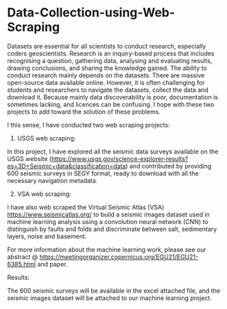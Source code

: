 # Data-Collection-using-Web-Scraping

Datasets are essential for all scientists to conduct research, especially coders geoscientists. Research is an inquiry-based process that includes recognising a question, gathering data, analysing and evaluating results, drawing conclusions, and sharing the knowledge gained. The ability to conduct research mainly depends on the datasets. There are massive open-source data available online. However, it is often challenging for students and researchers to navigate the datasets, collect the data and download it. Because mainly data discoverability is poor, documentation is sometimes lacking, and licences can be confusing. I hope with these two projects to add toward the solution of these problems.

I this sense, I have conducted two web scraping projects:

1.	USGS web scraping:  

In this project, I have explored all the seismic data surveys available on the USGS website (https://www.usgs.gov/science-explorer-results?es=3D+Seismic+data&classification=data) and contributed by providing 600 seismic surveys in SEGY format, ready to download with all the necessary navigation metadata.

2.	VSA web scraping:  

I have also web scraped the Virtual Seismic Atlas (VSA) https://www.seismicatlas.org/ to build a seismic images dataset used in machine learning analysis using a convolution neural network (CNN) to distinguish by faults and folds and discriminate between salt, sedimentary layers, noise and basement.  

For more information about the machine learning work, please see our abstract @ https://meetingorganizer.copernicus.org/EGU21/EGU21-6385.html and paper. 


Results:


The 600 seismic surveys will be available in the excel attached file, and the seismic images dataset will be attached to our machine learning project.
